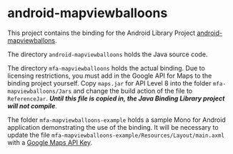 android-mapviewballoons
=======================

This project contains the binding for the Android Library Project [android-mapviewballons](https://github.com/jgilfelt/android-mapviewballoons). 

The directory `android-mapviewballoons` holds the Java source code. 

The directory `mfa-mapviewballoons` holds the actual binding. Due to licensing restrictions, you must add in the Google API for Maps to the binding project yourself.  Copy `maps.jar` for API Level 8 into the folder `mfa-mapviewballoons/Jars` and change the build action of the file to `ReferenceJar`. ***Until this file is copied in, the Java Binding Library project will not compile***.

The folder `mfa-mapviewballoons-example` holds a sample Mono for Android application demonstrating the use of the binding. It will be necessary to update the file `mfa-mapviewballoons-example/Resources/Layout/main.axml` with a [Google Maps API Key](https://developers.google.com/android/maps-api-signup).

